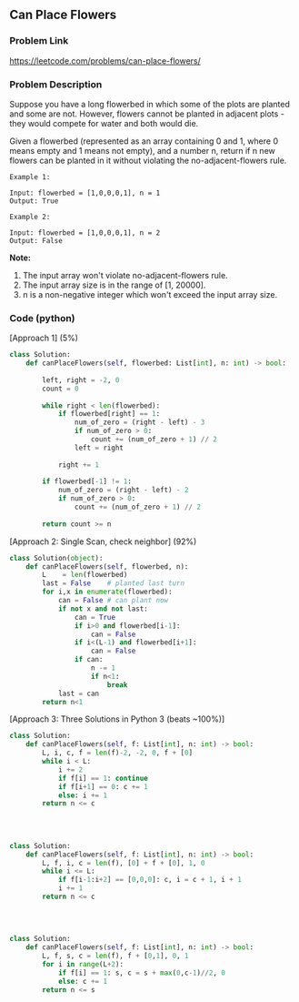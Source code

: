 ## Can Place Flowers

### Problem Link

https://leetcode.com/problems/can-place-flowers/

### Problem Description 


Suppose you have a long flowerbed in which some of the plots are planted and some are not. However, flowers cannot be planted in adjacent plots - they would compete for water and both would die.

Given a flowerbed (represented as an array containing 0 and 1, where 0 means empty and 1 means not empty), and a number n, return if n new flowers can be planted in it without violating the no-adjacent-flowers rule.

```
Example 1:

Input: flowerbed = [1,0,0,0,1], n = 1
Output: True

```

```
Example 2:

Input: flowerbed = [1,0,0,0,1], n = 2
Output: False

```

**Note:**

1. The input array won't violate no-adjacent-flowers rule.
2. The input array size is in the range of [1, 20000].
3. n is a non-negative integer which won't exceed the input array size.


### Code (python)

[Approach 1] (5%)

```python
class Solution:
    def canPlaceFlowers(self, flowerbed: List[int], n: int) -> bool:
        
        left, right = -2, 0
        count = 0
        
        while right < len(flowerbed):
            if flowerbed[right] == 1:
                num_of_zero = (right - left) - 3
                if num_of_zero > 0:
                    count += (num_of_zero + 1) // 2
                left = right
                
            right += 1
                
        if flowerbed[-1] != 1:
            num_of_zero = (right - left) - 2
            if num_of_zero > 0:
                count += (num_of_zero + 1) // 2
        
        return count >= n
```

[Approach 2: Single Scan, check neighbor]  (92%)

```python
class Solution(object):
    def canPlaceFlowers(self, flowerbed, n):
        L    = len(flowerbed)
        last = False    # planted last turn
        for i,x in enumerate(flowerbed):
            can = False # can plant now
            if not x and not last:
                can = True
                if i>0 and flowerbed[i-1]:
                    can = False
                if i<(L-1) and flowerbed[i+1]:
                    can = False
                if can:
                    n -= 1
                    if n<1:
                        break
            last = can
        return n<1
```

[Approach 3: Three Solutions in Python 3 (beats ~100%)]

```python
class Solution:
    def canPlaceFlowers(self, f: List[int], n: int) -> bool:
        L, i, c, f = len(f)-2, -2, 0, f + [0]
        while i < L:
        	i += 2
        	if f[i] == 1: continue
        	if f[i+1] == 0: c += 1
        	else: i += 1
        return n <= c
		
		
		
		
class Solution:
    def canPlaceFlowers(self, f: List[int], n: int) -> bool:
    	L, f, i, c = len(f), [0] + f + [0], 1, 0
    	while i <= L:
    		if f[i-1:i+2] == [0,0,0]: c, i = c + 1, i + 1
    		i += 1
    	return n <= c
		
		
		
		
class Solution:
    def canPlaceFlowers(self, f: List[int], n: int) -> bool:
    	L, f, s, c = len(f), f + [0,1], 0, 1
    	for i in range(L+2):
    		if f[i] == 1: s, c = s + max(0,c-1)//2, 0
    		else: c += 1
    	return n <= s
```